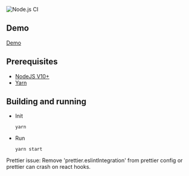 ![Node.js CI](https://github.com/caolo-game/caolo-web-client/workflows/Node.js%20CI/badge.svg?branch=master)

## Demo

[Demo](https://caolo-game.github.io/caolo-web-client/)

## Prerequisites

-   [NodeJS V10+](https://nodejs.org/en/)
-   [Yarn](https://yarnpkg.com/lang/en/)

## Building and running

-   Init
    ```
    yarn
    ```
-   Run
    ```
    yarn start
    ```

Prettier issue:
Remove 'prettier.eslintIntegration' from prettier config or prettier can crash on react hooks.
